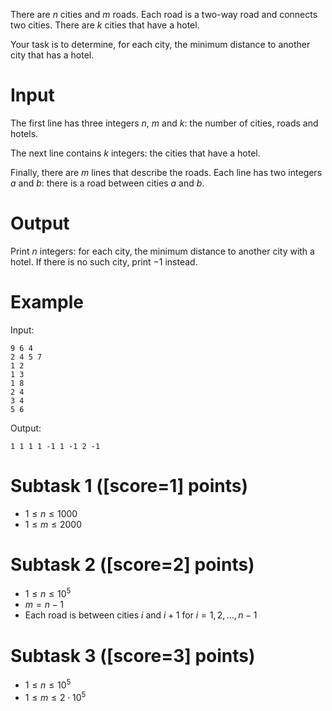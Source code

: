 There are $n$ cities and $m$ roads. Each road is a two-way road and connects two cities. There are $k$ cities that have a hotel.

Your task is to determine, for each city, the minimum distance to another city that has a hotel.

# Input

The first line has three integers $n$, $m$ and $k$: the number of cities, roads and hotels.

The next line contains $k$ integers: the cities that have a hotel.

Finally, there are $m$ lines that describe the roads. Each line has two integers $a$ and $b$: there is a road between cities $a$ and $b$.

# Output

Print $n$ integers: for each city, the minimum distance to another city with a hotel. If there is no such city, print $-1$ instead.

# Example

Input:

```
9 6 4
2 4 5 7
1 2
1 3
1 8
2 4
3 4
5 6
```

Output:

```
1 1 1 1 -1 1 -1 2 -1
```

# Subtask 1 ([score=1] points)

- $1 \le n \le 1000$
- $1 \le m \le 2000$

# Subtask 2 ([score=2] points)

- $1 \le n \le 10^5$
- $m=n-1$
- Each road is between cities $i$ and $i+1$ for $i=1,2,\dots,n-1$

# Subtask 3 ([score=3] points)

- $1 \le n \le 10^5$
- $1 \le m \le 2 \cdot 10^5$
